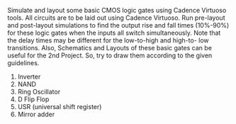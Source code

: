 Simulate and layout some basic CMOS logic gates using Cadence Virtuoso tools. All circuits are to be laid out using Cadence Virtuoso. Run pre-layout and post-layout simulations to
find the output rise and fall times (10%-90%) for these logic gates when the inputs all switch
simultaneously. Note that the delay times may be different for the low-to-high and high-to- low
transitions. Also, Schematics and Layouts of these basic gates can be useful for the 2nd Project. So,
try to draw them according to the given guidelines.

1. Inverter 
2. NAND 
3. Ring Oscillator 
4. D Flip Flop 
5. USR (universal shift register) 
6. Mirror adder 
